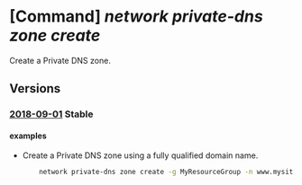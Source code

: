# [Command] _network private-dns zone create_

Create a Private DNS zone.

## Versions

### [2018-09-01](/Resources/mgmt-plane/L3N1YnNjcmlwdGlvbnMve30vcmVzb3VyY2Vncm91cHMve30vcHJvdmlkZXJzL21pY3Jvc29mdC5uZXR3b3JrL3ByaXZhdGVkbnN6b25lcy97fQ==/2018-09-01.xml) **Stable**

<!-- mgmt-plane /subscriptions/{}/resourcegroups/{}/providers/microsoft.network/privatednszones/{} 2018-09-01 -->

#### examples

- Create a Private DNS zone using a fully qualified domain name.
    ```bash
        network private-dns zone create -g MyResourceGroup -n www.mysite.com
    ```
